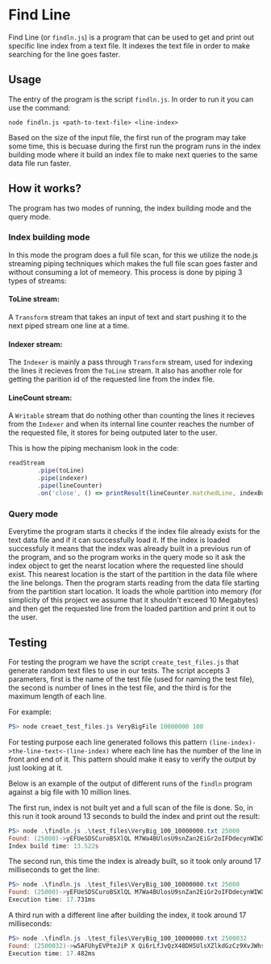 # Find Line

Find Line (or `findln.js`) is a program that can be used to get and print out specific line index from a text file. It indexes the text file in order to make searching for the line goes faster. 

## Usage
The entry of the program is the script `findln.js`. In order to run it you can use the command:
```
node findln.js <path-to-text-file> <line-index>
```

Based on the size of the input file, the first run of the program may take some time, this is becuase during the first run the program runs in the index building mode where it build an index file to make next queries to the same data file run faster.

## How it works?
The program has two modes of running, the index building mode and the query mode.

### Index building mode
In  this mode the program does a full file scan, for this we utilize the node.js streaming piping techniques which makes the full file scan goes faster and without consuming a lot of memeory. This process is done by piping 3 types of streams:

#### ToLine stream:
A `Transform` stream that takes an input of text and start pushing it to the next piped stream one line at a time.

#### Indexer stream:
The `Indexer` is mainly  a pass through `Transform` stream, used for indexing the lines it recieves from the `ToLine` stream. It also has another role for getting the parition id of the requested line from the index file.

#### LineCount stream:
A `Writable` stream that do nothing other than counting the lines it recieves from the `Indexer` and when its internal line counter reaches the number of the requested file, it stores for being outputed later to the user.

This is how the piping mechanism look in the code:
```javascript
readStream
        .pipe(toLine)
        .pipe(indexer)
        .pipe(lineCounter)
        .on('close', () => printResult(lineCounter.matchedLine, indexBuildTime));
```

### Query mode
Everytime the program starts it checks if the index file already exists for the text data file and if it can successfully load it. If the index is loaded successfuly it means that the index was already built in a previous run of the program, and so the program works in the query mode so it ask the index object to get the nearst location where the requested line should exist. This nearest location is the start of the partition in the data file where the line belongs. Then the program starts reading from the data file starting from the partition start location. It loads the whole partition into memory (for simplicity of this project we assume that it shouldn't exceed 10 Megabytes) and then get the requested line from the loaded partition and print it out to the user.

## Testing
For testing the program we have the script `create_test_files.js` that generate random text files to use in our tests. The script accepts 3 parameters, first is the name of the test file (used for naming the test file), the second is number of lines in the test file, and the third is for the maximum length of each line. 

For example:
```powershell
PS> node creaet_test_files.js VeryBigFile 10000000 100
```

For testing purpose each line generated follows this pattern `(line-index)->the-line-text<-(line-index)` where each line has the number of the line in front and end of it. This pattern should make it easy to verify the output by just looking at it.

Below is an example of the output of different runs of the `findln` program against a big file with 10 million lines.

The first run, index is not built yet and a full scan of the file is done. So, in this run it took around 13 seconds to build the index and print out the result:
```powershell
PS> node .\findln.js .\test_files\VeryBig_100_10000000.txt 25000
Found: (25000)->yEFUeSDSCuroBSXlQL M7Wa4BUlosU9snZan2EiGr2oIFDdecynWIWX<-(25000)
Index build time: 13.522s
```

The second run, this time the index is already built, so it took only around 17 milliseconds to get the line:
```powershell
PS> node .\findln.js .\test_files\VeryBig_100_10000000.txt 25000
Found: (25000)->yEFUeSDSCuroBSXlQL M7Wa4BUlosU9snZan2EiGr2oIFDdecynWIWX<-(25000)
Execution time: 17.731ms
```

A third run with a different line after building the index, it took around 17 milliseconds:
```powershell
PS> node .\findln.js .\test_files\VeryBig_100_10000000.txt 2500032
Found: (2500032)->w5AFUhyEVPteJiP X Qi6rLfJvQzX48DH5UlsXZlkdGzCz9XvJWhsBf0QsogN QGSMLNC<-(2500032)
Execution time: 17.482ms
```